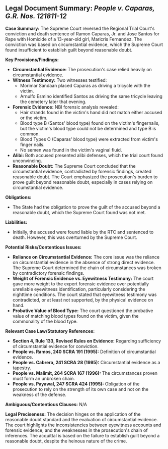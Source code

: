 ## Legal Document Summary: *People v. Caparas, G.R. Nos. 121811-12*

**Case Summary:** The Supreme Court reversed the Regional Trial Court's conviction and death sentence of Ramon Caparas, Jr. and Jose Santos for Rape with Homicide of a 13-year-old girl, Maricris Fernandez. The conviction was based on circumstantial evidence, which the Supreme Court found insufficient to establish guilt beyond reasonable doubt.

**Key Provisions/Findings:**

*   **Circumstantial Evidence:** The prosecution's case relied heavily on circumstantial evidence.
*   **Witness Testimony:** Two witnesses testified:
    *   Morimar Sandaan placed Caparas as driving a tricycle with the victim.
    *   Arnulfo Esmino identified Santos as driving the same tricycle leaving the cemetery later that evening.
*   **Forensic Evidence:** NBI forensic analysis revealed:
    *   Hair strands found in the victim's hand did not match either accused or the victim.
    *   Blood type B (Santos' blood type) found on the victim's fingernails, but the victim's blood type could not be determined and type B is common.
    *   Blood Types O (Caparas' blood type) were extracted from victim's finger nails.
    *   No semen was found in the victim's vaginal fluid.
*   **Alibi:** Both accused presented alibi defenses, which the trial court found unconvincing.
*   **Reasonable Doubt:** The Supreme Court concluded that the circumstantial evidence, contradicted by forensic findings, created reasonable doubt. The Court emphasized the prosecution's burden to prove guilt beyond reasonable doubt, especially in cases relying on circumstantial evidence.

**Obligations:**

*   The State had the obligation to prove the guilt of the accused beyond a reasonable doubt, which the Supreme Court found was not met.

**Liabilities:**

*   Initially, the accused were found liable by the RTC and sentenced to death. However, this was overturned by the Supreme Court.

**Potential Risks/Contentious Issues:**

*   **Reliance on Circumstantial Evidence:** The core issue was the reliance on circumstantial evidence in the absence of strong direct evidence. The Supreme Court determined the chain of circumstances was broken by contradictory forensic findings.
*   **Weight of Forensic Evidence vs. Eyewitness Testimony:** The court gave more weight to the expert forensic evidence over potentially unreliable eyewitness identification, particularly considering the nighttime conditions. The court stated that eyewitness testimony was contradicted, or at least not supported, by the physical evidence on hand.
*   **Probative Value of Blood Type:** The court questioned the probative value of matching blood types found on the victim, given the commonality of the blood type.

**Relevant Case Law/Statutory References:**

*   **Section 4, Rule 133, Revised Rules on Evidence:** Regarding sufficiency of circumstantial evidence for conviction.
*   **People vs. Ramos, 240 SCRA 191 (1995):** Definition of circumstantial evidence.
*   **People vs. Cabrera, 241 SCRA 28 (1995):** Circumstantial evidence as a tapestry.
*   **People vs. Malimit, 264 SCRA 167 (1996):** The circumstances proven must form an unbroken chain.
*   **People vs. Payawal, 247 SCRA 424 (1995):** Obligation of the prosecution to rely on the strength of its own case and not on the weakness of the defense.

**Ambiguous/Contentious Clauses:** N/A

**Legal Preciseness:** The decision hinges on the application of the reasonable doubt standard and the evaluation of circumstantial evidence. The court highlights the inconsistencies between eyewitness accounts and forensic evidence, and the weaknesses in the prosecution's chain of inferences. The acquittal is based on the failure to establish guilt beyond a reasonable doubt, despite the heinous nature of the crime.
